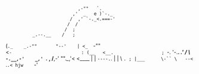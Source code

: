                                ,-""   `.
                             ,'  _   e )`-._
                            /  ,' `-._<.===-'
                           /  /
                          /  ;
              _.--.__    /   ;
 (`._    _.-""       "--'    |
 <_  `-""                     \
  <`-                          :
   (__   <__.                  ;
     `-.   '-.__.      _.'    /
        \      `-.__,-'    _,'
         `._    ,    /__,-'
            ""._\__,'< <____
                 | |  `----.`.
                 | |        \ `.
                 ; |___      \-``
                 \   --<
                  `.`.<
             hjw    `-'

